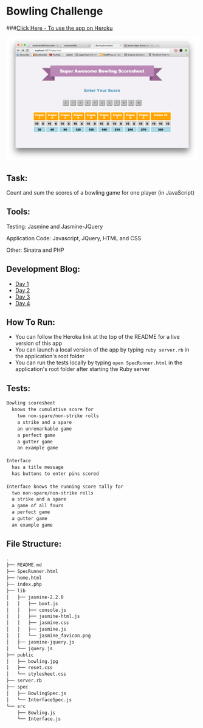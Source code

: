 Bowling Challenge
=================

###[Click Here - To use the app on Heroku](http://sanjbowl.herokuapp.com)

![Bowling](https://github.com/sanjsanj/sanjsanj.github.io/blob/master/images/week6_bowling.png?raw=true)

Task:
-----
Count and sum the scores of a bowling game for one player (in JavaScript)

Tools:
------
Testing:  Jasmine and Jasmine-JQuery

Application Code:  Javascript, JQuery, HTML and CSS

Other:  Sinatra and PHP

Development Blog:
-----------------
- [Day 1](http://sanjsanj.github.io/Week%205,%20Day%206/)
- [Day 2](http://sanjsanj.github.io/Week%205,%20Day%207/)
- [Day 3](http://sanjsanj.github.io/Week%206,%20Day%201/)
- [Day 4](http://sanjsanj.github.io/Week%206,%20Day%205/)

How To Run:
-----------
- You can follow the Heroku link at the top of the README for a live version of this app
- You can launch a local version of the app by typing `ruby server.rb` in the application's root folder
- You can run the tests locally by typing `open SpecRunner.html` in the application's root folder after starting the Ruby server

Tests:
------
```sh
Bowling scoresheet
  knows the cumulative score for
    two non-spare/non-strike rolls
    a strike and a spare
    an unremarkable game
    a perfect game
    a gutter game
    an example game

Interface
  has a title message
  has buttons to enter pins scored

Interface knows the running score tally for
  two non-spare/non-strike rolls
  a strike and a spare
  a game of all fours
  a perfect game
  a gutter game
  an example game
```

File Structure:
---------------
```sh
.
├── README.md
├── SpecRunner.html
├── home.html
├── index.php
├── lib
│   ├── jasmine-2.2.0
│   │   ├── boot.js
│   │   ├── console.js
│   │   ├── jasmine-html.js
│   │   ├── jasmine.css
│   │   ├── jasmine.js
│   │   └── jasmine_favicon.png
│   ├── jasmine-jquery.js
│   └── jquery.js
├── public
│   ├── bowling.jpg
│   ├── reset.css
│   └── stylesheet.css
├── server.rb
├── spec
│   ├── BowlingSpec.js
│   └── InterfaceSpec.js
└── src
    ├── Bowling.js
    └── Interface.js
```
